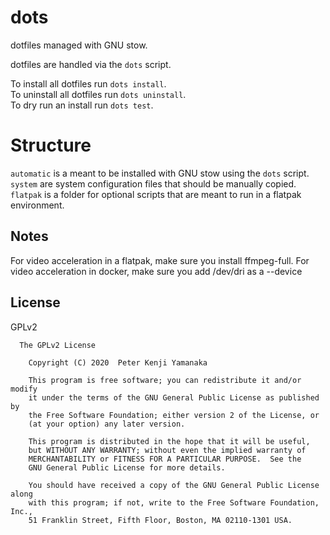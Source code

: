 # dots

dotfiles managed with GNU stow.

dotfiles are handled via the `dots` script.  

To install all dotfiles run `dots install`.  
To uninstall all dotfiles run `dots uninstall`.  
To dry run an install run `dots test`.  

# Structure

`automatic` is a meant to be installed with GNU stow using the `dots` script.
`system` are system configuration files that should be manually copied.
`flatpak` is a folder for optional scripts that are meant to run in a flatpak environment.


## Notes

For video acceleration in a flatpak, make sure you install ffmpeg-full.
For video acceleration in docker, make sure you add /dev/dri as a --device

## License

GPLv2

```
  The GPLv2 License

    Copyright (C) 2020  Peter Kenji Yamanaka

    This program is free software; you can redistribute it and/or modify
    it under the terms of the GNU General Public License as published by
    the Free Software Foundation; either version 2 of the License, or
    (at your option) any later version.

    This program is distributed in the hope that it will be useful,
    but WITHOUT ANY WARRANTY; without even the implied warranty of
    MERCHANTABILITY or FITNESS FOR A PARTICULAR PURPOSE.  See the
    GNU General Public License for more details.

    You should have received a copy of the GNU General Public License along
    with this program; if not, write to the Free Software Foundation, Inc.,
    51 Franklin Street, Fifth Floor, Boston, MA 02110-1301 USA.
```
